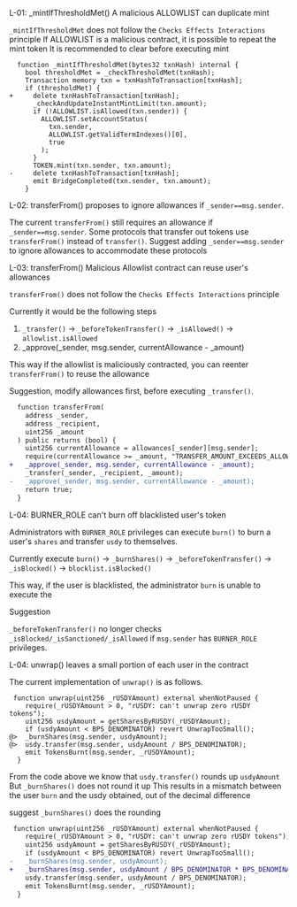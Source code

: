 
L-01: _mintIfThresholdMet() A malicious ALLOWLIST can duplicate mint

`_mintIfThresholdMet` does not follow the `Checks Effects Interactions` principle
If ALLOWLIST is a malicious contract, it is possible to repeat the mint token
It is recommended to clear before executing mint

```solidity
  function _mintIfThresholdMet(bytes32 txnHash) internal {
    bool thresholdMet = _checkThresholdMet(txnHash);
    Transaction memory txn = txnHashToTransaction[txnHash];
    if (thresholdMet) {
+     delete txnHashToTransaction[txnHash];    
      _checkAndUpdateInstantMintLimit(txn.amount);
      if (!ALLOWLIST.isAllowed(txn.sender)) {
        ALLOWLIST.setAccountStatus(
          txn.sender,
          ALLOWLIST.getValidTermIndexes()[0],
          true
        );
      }
      TOKEN.mint(txn.sender, txn.amount);
-     delete txnHashToTransaction[txnHash];
      emit BridgeCompleted(txn.sender, txn.amount);
    }
```

L-02: transferFrom() proposes to ignore allowances if `_sender==msg.sender`.

The current `transferFrom()` still requires an allowance if `_sender==msg.sender`.
Some protocols that transfer out tokens use `transferFrom()` instead of `transfer()`.
Suggest adding `_sender==msg.sender` to ignore allowances to accommodate these protocols

L-03: transferFrom() Malicious Allowlist contract can reuse user's allowances 

`transferFrom()` does not follow the `Checks Effects Interactions` principle

Currently it would be the following steps
1. `_transfer()` -> `_beforeTokenTransfer()` -> `_isAllowed()` -> `allowlist.isAllowed`
2. _approve(_sender, msg.sender, currentAllowance - _amount)

This way if the allowlist is maliciously contracted, you can reenter `transferFrom()` to reuse the allowance

Suggestion, modify allowances first, before executing `_transfer()`.

```diff
  function transferFrom(
    address _sender,
    address _recipient,
    uint256 _amount
  ) public returns (bool) {
    uint256 currentAllowance = allowances[_sender][msg.sender];
    require(currentAllowance >= _amount, "TRANSFER_AMOUNT_EXCEEDS_ALLOWANCE");
+   _approve(_sender, msg.sender, currentAllowance - _amount);
    _transfer(_sender, _recipient, _amount);
-   _approve(_sender, msg.sender, currentAllowance - _amount);
    return true;
  }
```


L-04: BURNER_ROLE can't burn off blacklisted user's token

Administrators with `BURNER_ROLE` privileges can execute `burn()` to burn a user's `shares` and transfer `usdy` to themselves.

Currently execute `burn()` -> `_burnShares()` -> `_beforeTokenTransfer()` -> `_isBlocked()` -> `blocklist.isBlocked()`

This way, if the user is blacklisted, the administrator `burn` is unable to execute the

Suggestion

`_beforeTokenTransfer()` no longer checks `_isBlocked/_isSanctioned/_isAllowed` if `msg.sender` has `BURNER_ROLE` privileges.




L-04: unwrap() leaves a small portion of each user in the contract

The current implementation of `unwrap()` is as follows.

```solidity
 function unwrap(uint256 _rUSDYAmount) external whenNotPaused {
    require(_rUSDYAmount > 0, "rUSDY: can't unwrap zero rUSDY tokens");
    uint256 usdyAmount = getSharesByRUSDY(_rUSDYAmount);
    if (usdyAmount < BPS_DENOMINATOR) revert UnwrapTooSmall();
@>  _burnShares(msg.sender, usdyAmount);
@>  usdy.transfer(msg.sender, usdyAmount / BPS_DENOMINATOR);
    emit TokensBurnt(msg.sender, _rUSDYAmount);
  }
```

From the code above we know that `usdy.transfer()` rounds up `usdyAmount`
But `_burnShares()` does not round it up
This results in a mismatch between the user `burn` and the usdy obtained, out of the decimal difference

suggest `_burnShares()` does the rounding


```diff
 function unwrap(uint256 _rUSDYAmount) external whenNotPaused {
    require(_rUSDYAmount > 0, "rUSDY: can't unwrap zero rUSDY tokens");
    uint256 usdyAmount = getSharesByRUSDY(_rUSDYAmount);
    if (usdyAmount < BPS_DENOMINATOR) revert UnwrapTooSmall();
-   _burnShares(msg.sender, usdyAmount);
+   _burnShares(msg.sender, usdyAmount / BPS_DENOMINATOR * BPS_DENOMINATOR);
    usdy.transfer(msg.sender, usdyAmount / BPS_DENOMINATOR);
    emit TokensBurnt(msg.sender, _rUSDYAmount);
  }
```